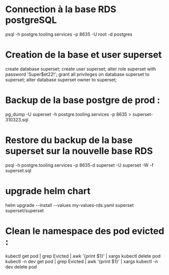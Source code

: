 # Connection à la base RDS postgreSQL
psql -h postgre.tooling.services -p 8635 -U root -d postgres

# Creation de la base et user superset
create database superset;
create user superset;
alter role superset with password 'Super$et22!';
grant all privileges on database superset to superset;
alter database superset owner to superset;

# Backup de la base postgre de prod :
pg_dump -U superset -h postgre.tooling.services -p 8635 > superset-310323.sql

# Restore du backup de la base superset sur la nouvelle base RDS
psql -h postgre.tooling.services -p 8635-d superset -U superset -W -f superset.sql

# upgrade helm chart 
helm upgrade --install --values my-values-rds.yaml superset superset/superset

# Clean le namespace des pod evicted :
kubectl get pod | grep Evicted | awk '{print $1}' | xargs kubectl delete pod 
kubectl -n dev get pod | grep Evicted | awk '{print $1}' | xargs kubectl -n dev delete pod 

